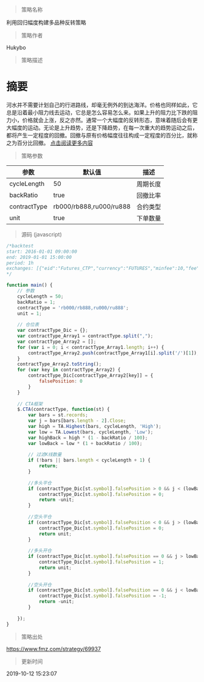 
> 策略名称

利用回归幅度构建多品种反转策略

> 策略作者

Hukybo

> 策略描述

# 摘要
河水并不需要计划自己的行进路线，却毫无例外的到达海洋。价格也同样如此，它总是沿着最小阻力线去运动，它总是怎么容易怎么来。如果上升的阻力比下跌的阻力小，价格就会上涨，反之亦然。通常一个大幅度的反转形态，意味着随后会有更大幅度的运动。无论是上升趋势，还是下降趋势，在每一次重大的趋势运动之后，都将产生一定程度的回撤。回撤与原有价格幅度往往构成一定程度的百分比，就称之为百分比回撤。
[点击阅读更多内容](https://www.fmz.com/bbs-topic/4390)

> 策略参数



|参数|默认值|描述|
|----|----|----|
|cycleLength|50|周期长度|
|backRatio|true|回撤比率|
|contractType|rb000/rb888,ru000/ru888|合约类型|
|unit|true|下单数量|


> 源码 (javascript)

``` javascript
/*backtest
start: 2016-01-01 09:00:00
end: 2019-01-01 15:00:00
period: 1h
exchanges: [{"eid":"Futures_CTP","currency":"FUTURES","minfee":10,"fee":[0,0]}]
*/

function main() {
    // 参数
    cycleLength = 50;                                                    // 周期长度
    backRatio = 1;                                                       // 回撤比率
    contractType = 'rb000/rb888,ru000/ru888';                            // 合约类型
    unit = 1;                                                            // 下单数量
    
    // 仓位表
    var contractType_Dic = {};                                           // 创建一个空对象，用于接收不同的合约类型
    var contractType_Array1 = contractType.split(",");                   // 分割合约类型参数
    var contractType_Array2 = [];                                        // 创建一个空数组，用于接收不同的交易合约
    for (var i = 0; i < contractType_Array1.length; i++) {               // 遍历每个设置的合约
        contractType_Array2.push(contractType_Array1[i].split('/')[1]);  // 分别存储交易合约
    }
    contractType_Array2.toString();                                      // 把数组转变为字符串
    for (var key in contractType_Array2) {                               // 遍历字符串
        contractType_Dic[contractType_Array2[key]] = {
            falsePosition: 0                                             // 把每个交易合约的初始仓位赋值为0
        }
    }
    
    // CTA框架
    $.CTA(contractType, function(st) {
        var bars = st.records;                                           // 获取K线数组
        var j = bars[bars.length - 2].Close;                             // 获取上根K线收盘价
        var high = TA.Highest(bars, cycleLength, 'High');                // 计算N日内的最高价
        var low = TA.Lowest(bars, cycleLength, 'Low');                   // 计算N日内的最低价
        var highBack = high * (1 - backRatio / 100);                     // 计算N日内的最高价的回撤1%的值
        var lowBack = low * (1 + backRatio / 100);                       // 计算N日内的最低价的回撤1%的值
        
        // 过滤K线数量
        if (!bars || bars.length < cycleLength + 1) {
            return;
        }
        
        //多头平仓
        if (contractType_Dic[st.symbol].falsePosition > 0 && j < (lowBack + highBack) / 2) {
            contractType_Dic[st.symbol].falsePosition = 0;
            return -unit;
        }
        
        //空头平仓
        if (contractType_Dic[st.symbol].falsePosition < 0 && j > (lowBack + highBack) / 2) {
            contractType_Dic[st.symbol].falsePosition = 0;
            return unit;
        }
        
        //多头开仓
        if (contractType_Dic[st.symbol].falsePosition == 0 && j > lowBack && j > highBack) {
            contractType_Dic[st.symbol].falsePosition = 1;
            return unit;
        }
        
        //空头开仓
        if (contractType_Dic[st.symbol].falsePosition == 0 && j < lowBack && j < highBack) {
            contractType_Dic[st.symbol].falsePosition = -1;
            return -unit;
        }
        
    });
}
```

> 策略出处

https://www.fmz.com/strategy/69937

> 更新时间

2019-10-12 15:23:07
